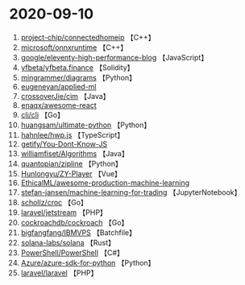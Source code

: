 # 2020-09-10

1. [project-chip/connectedhomeip](https://github.com/project-chip/connectedhomeip) 【C++】
2. [microsoft/onnxruntime](https://github.com/microsoft/onnxruntime) 【C++】
3. [google/eleventy-high-performance-blog](https://github.com/google/eleventy-high-performance-blog) 【JavaScript】
4. [yfbeta/yfbeta.finance](https://github.com/yfbeta/yfbeta.finance) 【Solidity】
5. [mingrammer/diagrams](https://github.com/mingrammer/diagrams) 【Python】
6. [eugeneyan/applied-ml](https://github.com/eugeneyan/applied-ml) 
7. [crossoverJie/cim](https://github.com/crossoverJie/cim) 【Java】
8. [enaqx/awesome-react](https://github.com/enaqx/awesome-react) 
9. [cli/cli](https://github.com/cli/cli) 【Go】
10. [huangsam/ultimate-python](https://github.com/huangsam/ultimate-python) 【Python】
11. [hahnlee/hwp.js](https://github.com/hahnlee/hwp.js) 【TypeScript】
12. [getify/You-Dont-Know-JS](https://github.com/getify/You-Dont-Know-JS) 
13. [williamfiset/Algorithms](https://github.com/williamfiset/Algorithms) 【Java】
14. [quantopian/zipline](https://github.com/quantopian/zipline) 【Python】
15. [Hunlongyu/ZY-Player](https://github.com/Hunlongyu/ZY-Player) 【Vue】
16. [EthicalML/awesome-production-machine-learning](https://github.com/EthicalML/awesome-production-machine-learning) 
17. [stefan-jansen/machine-learning-for-trading](https://github.com/stefan-jansen/machine-learning-for-trading) 【JupyterNotebook】
18. [schollz/croc](https://github.com/schollz/croc) 【Go】
19. [laravel/jetstream](https://github.com/laravel/jetstream) 【PHP】
20. [cockroachdb/cockroach](https://github.com/cockroachdb/cockroach) 【Go】
21. [bigfangfang/IBMVPS](https://github.com/bigfangfang/IBMVPS) 【Batchfile】
22. [solana-labs/solana](https://github.com/solana-labs/solana) 【Rust】
23. [PowerShell/PowerShell](https://github.com/PowerShell/PowerShell) 【C#】
24. [Azure/azure-sdk-for-python](https://github.com/Azure/azure-sdk-for-python) 【Python】
25. [laravel/laravel](https://github.com/laravel/laravel) 【PHP】
